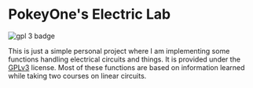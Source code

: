# PokeyOne's Electric Lab

![gpl 3 badge](https://img.shields.io/badge/license-GPL%203.0-blue)

This is just a simple personal project where I am implementing some
functions handling electrical circuits and things. It is provided under
the [GPLv3](COPYING) license. Most of these functions are based on
information learned while taking two courses on linear circuits.